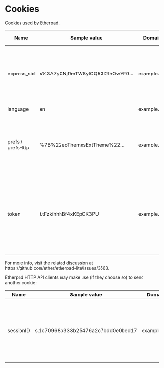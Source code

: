 # Cookies

Cookies used by Etherpad.

| Name              | Sample value                     | Domain      | Path | Expires/max-age | Http-only | Secure | Usage description                                                                                                                                                                                                                                                                                                                                                                                                                                                                                                                                                                                                                                                                                                                                                                          |
| ----------------- | -------------------------------- | ----------- | ---- | --------------- | --------- | ------ | ------------------------------------------------------------------------------------------------------------------------------------------------------------------------------------------------------------------------------------------------------------------------------------------------------------------------------------------------------------------------------------------------------------------------------------------------------------------------------------------------------------------------------------------------------------------------------------------------------------------------------------------------------------------------------------------------------------------------------------------------------------------------------------------ |
| express_sid       | s%3A7yCNjRmTW8ylGQ53I2IhOwYF9... | example.org | /    | Session         | true      | true   | Session ID of the [Express web framework](https://expressjs.com). When Etherpad is behind a reverse proxy, and an administrator wants to use session stickiness, he may use this cookie. If you are behind a reverse proxy, please remember to set `trustProxy: true` in `settings.json`. Set in [webaccess.js#L131](https://github.com/ether/etherpad-lite/blob/01497aa399690e44393e91c19917d11d025df71b/src/node/hooks/express/webaccess.js#L131).                                                                                                                                                                                                                                                                                                                                       |
| language          | en                               | example.org | /    | Session         | false     | true   | The language of the UI (e.g.: `en-GB`, `it`). Set in [pad_editor.js#L111](https://github.com/ether/etherpad-lite/blob/01497aa399690e44393e91c19917d11d025df71b/src/static/js/pad_editor.js#L111).                                                                                                                                                                                                                                                                                                                                                                                                                                                                                                                                                                                          |
| prefs / prefsHttp | %7B%22epThemesExtTheme%22...     | example.org | /p   | year 3000       | false     | true   | Client-side preferences (e.g.: font family, chat always visible, show authorship colors, ...). Set in [pad_cookie.js#L49](https://github.com/ether/etherpad-lite/blob/01497aa399690e44393e91c19917d11d025df71b/src/static/js/pad_cookie.js#L49). `prefs` is used if Etherpad is accessed over HTTPS, `prefsHttp` if accessed over HTTP. For more info see https://github.com/ether/etherpad-lite/issues/3179.                                                                                                                                                                                                                                                                                                                                                                              |
| token             | t.tFzkihhhBf4xKEpCK3PU           | example.org | /    | 60 days         | false     | true   | A random token representing the author, of the form `t.randomstring_of_lenght_20`. The random string is generated by the client, at ([pad.js#L55-L66](https://github.com/ether/etherpad-lite/blob/01497aa399690e44393e91c19917d11d025df71b/src/static/js/pad.js#L55-L66)). This cookie is always set by the client (at [pad.js#L153-L158](https://github.com/ether/etherpad-lite/blob/01497aa399690e44393e91c19917d11d025df71b/src/static/js/pad.js#L153-L158)) without any solicitation from the server. It is used for all the pads accessed via the web UI (not used for the HTTP API). On the server side, its value is accessed at [SecurityManager.js#L33](https://github.com/ether/etherpad-lite/blob/01497aa399690e44393e91c19917d11d025df71b/src/node/db/SecurityManager.js#L33). |

For more info, visit the related discussion at https://github.com/ether/etherpad-lite/issues/3563.

Etherpad HTTP API clients may make use (if they choose so) to send another cookie:

| Name      | Sample value                       | Domain      | Usage description                                                                                                                                                                                                                                                                                                                                                                                                                          |
| --------- | ---------------------------------- | ----------- | ------------------------------------------------------------------------------------------------------------------------------------------------------------------------------------------------------------------------------------------------------------------------------------------------------------------------------------------------------------------------------------------------------------------------------------------ |
| sessionID | s.1c70968b333b25476a2c7bdd0e0bed17 | example.org | Sessions can be created between a group and an author. This allows an author to access more than one group. The sessionID will be set as a cookie to the client and is valid until a certain date. The session cookie can also contain multiple comma-separated sessionIDs, allowing a user to edit pads in different groups at the same time. More info - https://github.com/ether/etherpad-lite/blob/develop/doc/api/http_api.md#session |
